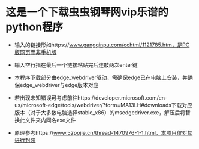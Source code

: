 # 这是一个下载虫虫钢琴网vip乐谱的python程序

- 输入的链接形如https://www.gangqinpu.com/cchtml/1121785.htm，是PC版网页而非手机版

- 输入空行指在最后一个链接粘贴完后连敲两次enter键

- 本程序下载部分由edge_webdriver驱动，需确保edge已在电脑上安装，并确保edge_webdriver与edge版本对应

- 若出现未知错误可考虑前往https://developer.microsoft.com/en-us/microsoft-edge/tools/webdriver/?form=MA13LH#downloads下载对应版本（对于大多数电脑选择stable_x86）的msedgedriver.exe，解压后将替换此文件夹内同名exe文件
  
- 原理参考https://www.52pojie.cn/thread-1470976-1-1.html，本项目仅对其进行封装
